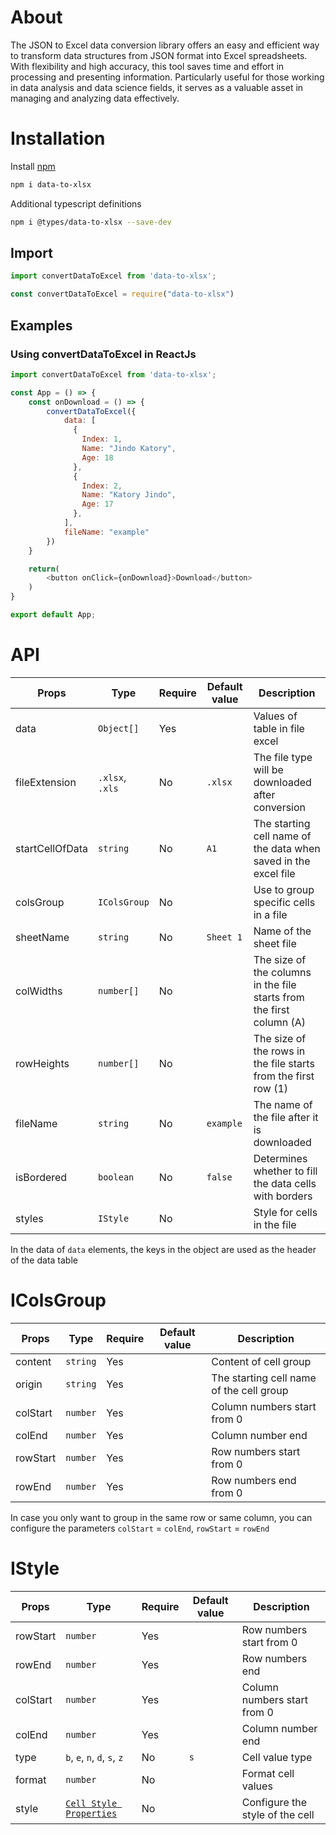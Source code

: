 # About
The JSON to Excel data conversion library offers an easy and efficient way to transform data structures from JSON format into Excel spreadsheets. With flexibility and high accuracy, this tool saves time and effort in processing and presenting information. Particularly useful for those working in data analysis and data science fields, it serves as a valuable asset in managing and analyzing data effectively.

# Installation
Install [npm](https://nodejs.org/)
```sh
npm i data-to-xlsx
```

Additional typescript definitions
```sh
npm i @types/data-to-xlsx --save-dev
```

Import
------
```js
import convertDataToExcel from 'data-to-xlsx';
```

```js
const convertDataToExcel = require("data-to-xlsx")
```

Examples
--------

### Using convertDataToExcel in ReactJs

```js
import convertDataToExcel from 'data-to-xlsx';

const App = () => {
    const onDownload = () => {
        convertDataToExcel({
            data: [
              {
                Index: 1,
                Name: "Jindo Katory",
                Age: 18
              },
              {
                Index: 2,
                Name: "Katory Jindo",
                Age: 17
              },
            ],
            fileName: "example"
        })
    }

    return(
        <button onClick={onDownload}>Download</button>
    )
}

export default App;
```

# API

| Props        |  Type | Require | Default value | Description
| -------------- | ------------- | ------------ | ------------ | ------------
| data    | `Object[]`          | Yes | | Values of table in file excel
| fileExtension   | `.xlsx`, `.xls`    | No | `.xlsx` | The file type will be downloaded after conversion          
| startCellOfData   | `string`    | No | `A1` | The starting cell name of the data when saved in the excel file
| colsGroup   | `IColsGroup`    | No | | Use to group specific cells in a file
| sheetName   | `string`    | No | `Sheet 1` | Name of the sheet file
| colWidths   | `number[]`    | No | | The size of the columns in the file starts from the first column (A)
| rowHeights   | `number[]`    | No | | The size of the rows in the file starts from the first row (1)
| fileName   | `string`    | No | `example` | The name of the file after it is downloaded
| isBordered   | `boolean`    | No | `false` | Determines whether to fill the data cells with borders
| styles   | `IStyle`    | No |  | Style for cells in the file

In the data of `data` elements, the keys in the object are used as the header of the data table

# IColsGroup
| Props        |  Type | Require | Default value | Description
| -------------- | ------------- | ------------ | ------------ | ------------
| content    | `string`          | Yes | | Content of cell group
| origin   | `string`    | Yes |  | The starting cell name of the cell group          
| colStart   | `number`    | Yes |  | Column numbers start from 0
| colEnd   | `number`    | Yes |  | Column number end
| rowStart   | `number`    | Yes |  | Row numbers start from 0
| rowEnd   | `number`    | Yes |  | Row numbers end from 0

In case you only want to group in the same row or same column, you can configure the parameters `colStart` = `colEnd`, `rowStart` = `rowEnd`

# IStyle
| Props        |  Type | Require | Default value | Description
| -------------- | ------------- | ------------ | ------------ | ------------
| rowStart    | `number`          | Yes | | Row numbers start from 0
| rowEnd   | `number`    | Yes |  | Row numbers end       
| colStart   | `number`    | Yes |  | Column numbers start from 0
| colEnd   | `number`    | Yes |  | Column number end
| type   | `b`, `e`, `n`, `d`, `s`, `z`   | No | `s` | Cell value type
| format   | `number`    | No |  | Format cell values
| style   | [`Cell Style Properties`](https://www.npmjs.com/package/xlsx-js-style#cell-style-properties)    | No |  | Configure the style of the cell
